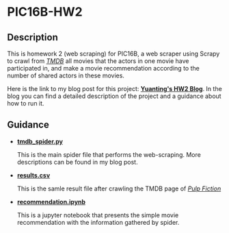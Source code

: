 # PIC16B-HW2

## Description

This is homework 2 (web scraping) for PIC16B, a web scraper using Scrapy to crawl from [*TMDB*](https://www.themoviedb.org/) all movies that the actors in one movie have participated in, 
and make a movie recommendation according to the number of shared actors in these movies.

Here is the link to my blog post for this project: [**Yuanting's HW2 Blog**](https://yuanting.quarto.pub/homework/posts/HW2/).
In the blog you can find a detailed description of the project and a guidance about how to run it.

## Guidance

- [**tmdb_spider.py**](https://github.com/YuantingPan/PIC16B-HW2/blob/main/TMDB_scraper/TMDB_scraper/spiders/tmdb_spider.py)

  This is the main spider file that performs the web-scraping. More descriptions can be found in my blog post.

- [**results.csv**](https://github.com/YuantingPan/PIC16B-HW2/blob/main/TMDB_scraper/results.csv)

  This is the samle result file after crawling the TMDB page of [*Pulp Fiction*](https://www.themoviedb.org/movie/680-pulp-fiction)

- [**recommendation.ipynb**](https://github.com/YuantingPan/PIC16B-HW2/blob/main/TMDB_scraper/recommendation.ipynb)

  This is a jupyter notebook that presents the simple movie recommendation with the information gathered by spider.

